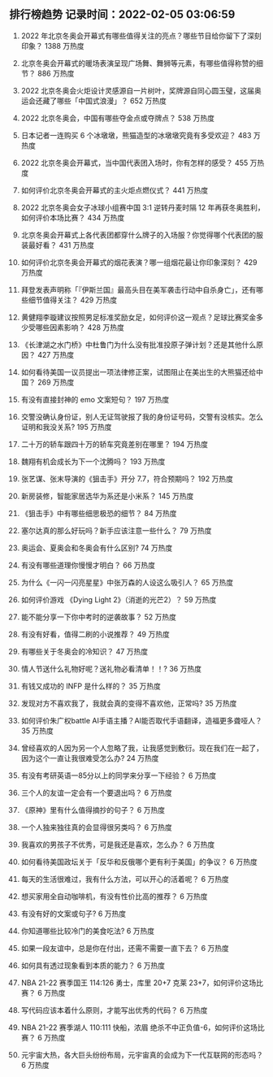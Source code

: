 
## 排行榜趋势 记录时间：2022-02-05 03:06:59
  
  1. 2022 年北京冬奥会开幕式有哪些值得关注的亮点？哪些节目给你留下了深刻印象？ 1388 万热度
    
  2. 北京冬奥会开幕式的暖场表演呈现广场舞、舞狮等元素，有哪些值得称赞的细节？ 886 万热度
    
  3. 2022 北京冬奥会火炬设计灵感源自一片树叶，奖牌源自同心圆玉璧，这届奥运会还藏了哪些「中国式浪漫」？ 652 万热度
    
  4. 2022 北京冬奥会，中国有哪些夺金点或夺牌点？ 538 万热度
    
  5. 日本记者一连购买 6 个冰墩墩，熊猫造型的冰墩墩究竟有多受欢迎？ 483 万热度
    
  6. 2022 北京冬奥会开幕式，当中国代表团入场时，你有怎样的感受？ 455 万热度
    
  7. 如何评价北京冬奥会开幕式的主火炬点燃仪式？ 441 万热度
    
  8. 2022 北京冬奥会女子冰球小组赛中国 3:1 逆转丹麦时隔 12 年再获冬奥胜利，如何评价本场比赛？ 434 万热度
    
  9. 北京冬奥会开幕式上各代表团都穿什么牌子的入场服？你觉得哪个代表团的服装最好看？ 431 万热度
    
  10. 如何评价北京冬奥会开幕式的烟花表演？哪一组烟花最让你印象深刻？ 429 万热度
    
  11. 拜登发表声明称「『伊斯兰国』最高头目在美军袭击行动中自杀身亡」，还有哪些细节值得关注？ 429 万热度
    
  12. 黄健翔李璇建议按照男足标准奖励女足，如何评价这一观点？足球比赛奖金多少受哪些因素影响？ 428 万热度
    
  13. 《长津湖之水门桥》中杜鲁门为什么没有批准投原子弹计划？还是其他什么原因？ 427 万热度
    
  14. 如何看待美国一议员提出一项法律修正案，试图阻止在美出生的大熊猫还给中国？ 269 万热度
    
  15. 有没有直接封神的 emo 文案短句？ 197 万热度
    
  16. 交警没确认身份证，别人无证驾驶报了我的身份证号码，交警有没核实。怎么证明和我没关系? 195 万热度
    
  17. 二十万的轿车跟四十万的轿车究竟差别在哪里？ 194 万热度
    
  18. 魏翔有机会成长为下一个沈腾吗？ 193 万热度
    
  19. 张艺谋、张末导演的《狙击手》开分 7.7，符合预期吗？ 192 万热度
    
  20. 新房装修，智能家居选华为系还是小米系？ 145 万热度
    
  21. 《狙击手》中有哪些细思极恐的细节？ 84 万热度
    
  22. 塞尔达真的那么好玩吗？新手应该注意一些什么？ 79 万热度
    
  23. 奥运会、夏奥会和冬奥会有什么区别? 74 万热度
    
  24. 有没有哪些道理你慢慢才明白？ 66 万热度
    
  25. 为什么《一闪一闪亮星星》中张万森的人设这么吸引人？ 65 万热度
    
  26. 如何评价游戏 《Dying Light 2》（消逝的光芒2）？ 59 万热度
    
  27. 能不能分享一下你中考时的逆袭故事？ 52 万热度
    
  28. 有没有好看，值得二刷的小说推荐？ 49 万热度
    
  29. 有哪些关于冬奥会的冷知识？ 47 万热度
    
  30. 情人节送什么礼物好呢？送礼物必看清单！！? 36 万热度
    
  31. 有钱又成功的 INFP 是什么样的？ 35 万热度
    
  32. 发现对方不喜欢我了，我就会真的变得不喜欢他，正常吗? 35 万热度
    
  33. 如何评价朱广权battle AI手语主播？AI能否取代手语翻译，造福更多聋哑人？ 35 万热度
    
  34. 曾经喜欢的人因为另一个人忽略了我，让我感觉到敷衍。现在我们在一起了，因为这个一直让我很难受怎么办? 24 万热度
    
  35. 有没有考研英语一85分以上的同学来分享一下经验？ 6 万热度
    
  36. 三个人的友谊一定会有一个要退出吗？ 6 万热度
    
  37. 《原神》里有什么值得摘抄的句子？ 6 万热度
    
  38. 一个人独来独往真的会显得很另类吗？ 6 万热度
    
  39. 我喜欢的男孩子不优秀，可是我还是喜欢，怎么办？ 6 万热度
    
  40. 如何看待美国政坛关于「反华和反俄哪个更有利于美国」的争议？ 6 万热度
    
  41. 每天的生活很难过，我有什么方法，可以开心的活着呢？ 6 万热度
    
  42. 想买家用全自动咖啡机，有没有性价比高的推荐？ 6 万热度
    
  43. 有没有好的文案或句子? 6 万热度
    
  44. 你知道哪些比较冷门的美食吃法? 6 万热度
    
  45. 如果一段友谊中，总是你在付出，还需不需要一直下去？ 6 万热度
    
  46. 如何具有透过现象看到本质的能力？ 6 万热度
    
  47. NBA 21-22 赛季国王 114:126 勇士，库里 20+7 克莱 23+7，如何评价这场比赛？ 6 万热度
    
  48. 写代码应该本着什么原则，才能写出优秀的代码？ 6 万热度
    
  49. NBA 21-22 赛季湖人 110:111 快船，浓眉 绝杀不中正负值-6，如何评价这场比赛？ 6 万热度
    
  50. 元宇宙大热，各大巨头纷纷布局，元宇宙真的会成为下一代互联网的形态吗？ 6 万热度
    